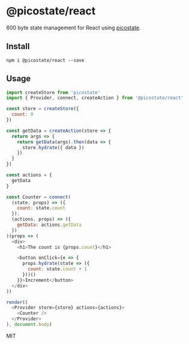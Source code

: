 # @picostate/react
600 byte state management for React using [picostate](https://github.com/estrattonbailey/picostate).

## Install
```
npm i @picostate/react --save
```

## Usage
```javascript
import createStore from 'picostate'
import { Provider, connect, createAction } from '@picostate/react'

const store = createStore({
  count: 0
})

const getData = createAction(store => {
  return args => {
    return getData(args).then(data => {
      store.hydrate({ data })
    })
  }
})

const actions = {
  getData
}

const Counter = connect(
  (state, props) => ({
    count: state.count
  }),
  (actions, props) => ({
    getData: actions.getData
  })
)(props => (
  <div>
    <h1>The count is {props.count}</h1>

    <button onClick={e => {
      props.hydrate(state => ({
        count: state.count + 1
      }))()
    }}>Increment</button>
  </div>
))

render((
  <Provider store={store} actions={actions}>
    <Counter />
  </Provider>
), document.body)
```

MIT
